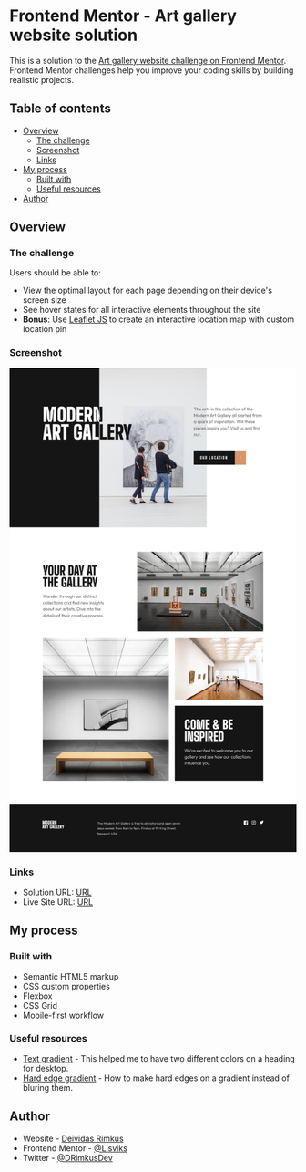 # Frontend Mentor - Art gallery website solution

This is a solution to the [Art gallery website challenge on Frontend Mentor](https://www.frontendmentor.io/challenges/art-gallery-website-yVdrZlxyA). Frontend Mentor challenges help you improve your coding skills by building realistic projects.

## Table of contents

- [Overview](#overview)
  - [The challenge](#the-challenge)
  - [Screenshot](#screenshot)
  - [Links](#links)
- [My process](#my-process)
  - [Built with](#built-with)
  - [Useful resources](#useful-resources)
- [Author](#author)

## Overview

### The challenge

Users should be able to:

- View the optimal layout for each page depending on their device's screen size
- See hover states for all interactive elements throughout the site
- **Bonus**: Use [Leaflet JS](https://leafletjs.com/) to create an interactive location map with custom location pin

### Screenshot

![](./screenshots/screenshot.png)

### Links

- Solution URL: [URL](https://www.frontendmentor.io/solutions/art-gallery-website-yzvyf05vCe)
- Live Site URL: [URL](https://lisviks.github.io/art-gallery-website-frontendmentor/)

## My process

### Built with

- Semantic HTML5 markup
- CSS custom properties
- Flexbox
- CSS Grid
- Mobile-first workflow

### Useful resources

- [Text gradient](https://stackoverflow.com/a/47185358) - This helped me to have two different colors on a heading for desktop.
- [Hard edge gradient](https://stackoverflow.com/a/49636040) - How to make hard edges on a gradient instead of bluring them.

## Author

- Website - [Deividas Rimkus](https://github.com/Lisviks)
- Frontend Mentor - [@Lisviks](https://www.frontendmentor.io/profile/Lisviks)
- Twitter - [@DRimkusDev](https://www.twitter.com/DRimkusDev)
